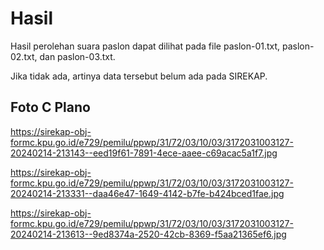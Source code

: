 # Hasil

Hasil perolehan suara paslon dapat dilihat pada file paslon-01.txt, paslon-02.txt, dan paslon-03.txt.

Jika tidak ada, artinya data tersebut belum ada pada SIREKAP.

## Foto C Plano

https://sirekap-obj-formc.kpu.go.id/e729/pemilu/ppwp/31/72/03/10/03/3172031003127-20240214-213143--eed19f61-7891-4ece-aaee-c69acac5a1f7.jpg

https://sirekap-obj-formc.kpu.go.id/e729/pemilu/ppwp/31/72/03/10/03/3172031003127-20240214-213331--daa46e47-1649-4142-b7fe-b424bced1fae.jpg

https://sirekap-obj-formc.kpu.go.id/e729/pemilu/ppwp/31/72/03/10/03/3172031003127-20240214-213613--9ed8374a-2520-42cb-8369-f5aa21365ef6.jpg
